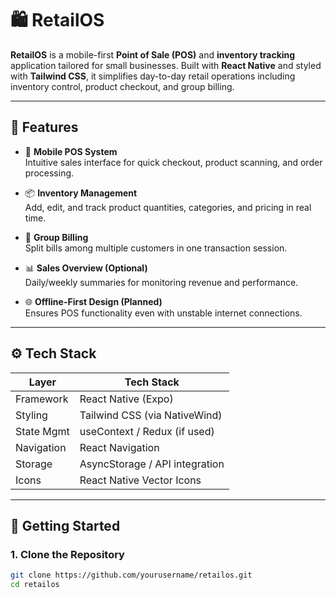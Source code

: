 # 🛍️ RetailOS

**RetailOS** is a mobile-first **Point of Sale (POS)** and **inventory tracking** application tailored for small businesses. Built with **React Native** and styled with **Tailwind CSS**, it simplifies day-to-day retail operations including inventory control, product checkout, and group billing.

---

## 📱 Features

- 💼 **Mobile POS System**  
  Intuitive sales interface for quick checkout, product scanning, and order processing.

- 📦 **Inventory Management**  
  Add, edit, and track product quantities, categories, and pricing in real time.

- 👥 **Group Billing**  
  Split bills among multiple customers in one transaction session.

- 📊 **Sales Overview (Optional)**  
  Daily/weekly summaries for monitoring revenue and performance.

- 🌐 **Offline-First Design (Planned)**  
  Ensures POS functionality even with unstable internet connections.

---

## ⚙️ Tech Stack

| Layer        | Tech Stack                     |
|--------------|--------------------------------|
| Framework    | React Native (Expo)            |
| Styling      | Tailwind CSS (via NativeWind)  |
| State Mgmt   | useContext / Redux (if used)   |
| Navigation   | React Navigation               |
| Storage      | AsyncStorage / API integration |
| Icons        | React Native Vector Icons      |

---

## 🚀 Getting Started

### 1. Clone the Repository

```bash
git clone https://github.com/yourusername/retailos.git
cd retailos
